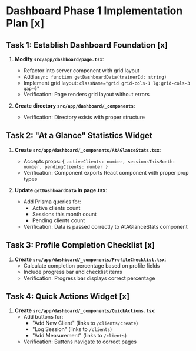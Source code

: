 # Dashboard Phase 1 Implementation Plan [x]

## Task 1: Establish Dashboard Foundation [x]

1. **Modify `src/app/dashboard/page.tsx`**:
   - Refactor into server component with grid layout
   - Add `async function getDashboardData(trainerId: string)`
   - Implement grid layout: `className="grid grid-cols-1 lg:grid-cols-3 gap-6"`
   - Verification: Page renders grid layout without errors

2. **Create directory `src/app/dashboard/_components`**:
   - Verification: Directory exists with proper structure

## Task 2: "At a Glance" Statistics Widget

1. **Create `src/app/dashboard/_components/AtAGlanceStats.tsx`**:
   - Accepts props: `{ activeClients: number, sessionsThisMonth: number, pendingClients: number }`
   - Verification: Component exports React component with proper prop types

2. **Update `getDashboardData` in page.tsx**:
   - Add Prisma queries for:
     - Active clients count
     - Sessions this month count
     - Pending clients count
   - Verification: Data is passed correctly to AtAGlanceStats component

## Task 3: Profile Completion Checklist [x]

1. **Create `src/app/dashboard/_components/ProfileChecklist.tsx`**:
   - Calculate completion percentage based on profile fields
   - Include progress bar and checklist items
   - Verification: Progress bar displays correct percentage

## Task 4: Quick Actions Widget [x]

1. **Create `src/app/dashboard/_components/QuickActions.tsx`**:
   - Add buttons for:
     - "Add New Client" (links to `/clients/create`)
     - "Log Session" (links to `/clients`)
     - "Add Measurement" (links to `/clients`)
   - Verification: Buttons navigate to correct pages